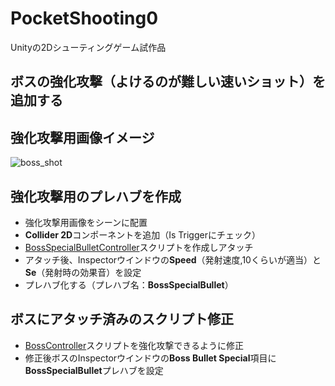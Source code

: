 # PocketShooting0
Unityの2Dシューティングゲーム試作品

## ボスの強化攻撃（よけるのが難しい速いショット）を追加する

## 強化攻撃用画像イメージ
![boss_shot](https://user-images.githubusercontent.com/32384416/139364806-b725159b-ce5b-4aed-9b3d-ba4e12f1d727.png)

## 強化攻撃用のプレハブを作成
- 強化攻撃用画像をシーンに配置
- **Collider 2D**コンポーネントを追加（Is Triggerにチェック）
- [BossSpecialBulletController](https://github.com/mrgarita/PocketShooting0/blob/boss_bullet2/BossSpecialBulletController.cs)スクリプトを作成しアタッチ
- アタッチ後、Inspectorウインドウの**Speed**（発射速度,10くらいが適当）と**Se**（発射時の効果音）を設定
- プレハブ化する（プレハブ名：**BossSpecialBullet**）

## ボスにアタッチ済みのスクリプト修正
- [BossController](https://github.com/mrgarita/PocketShooting0/blob/boss_bullet2/BossController.cs)スクリプトを強化攻撃できるように修正
- 修正後ボスのInspectorウインドウの**Boss Bullet Special**項目に**BossSpecialBullet**プレハブを設定
